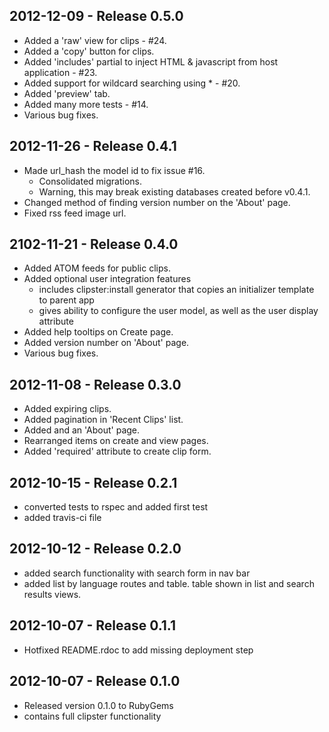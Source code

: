 ## 2012-12-09 - Release 0.5.0
* Added a 'raw' view for clips - #24.
* Added a 'copy' button for clips.
* Added 'includes' partial to inject HTML & javascript from host application - #23.
* Added support for wildcard searching using \* - #20.
* Added 'preview' tab.
* Added many more tests - #14.
* Various bug fixes.

## 2012-11-26 - Release 0.4.1
* Made url_hash the model id to fix issue #16.
   * Consolidated migrations.
   * Warning, this may break existing databases created before v0.4.1.
* Changed method of finding version number on the 'About' page.
* Fixed rss feed image url.

## 2102-11-21 - Release 0.4.0
* Added ATOM feeds for public clips.
* Added optional user integration features
    * includes clipster:install generator that copies an initializer template to parent app
    * gives ability to configure the user model, as well as the user display attribute
* Added help tooltips on Create page.
* Added version number on 'About' page.
* Various bug fixes.

## 2012-11-08 - Release 0.3.0
* Added expiring clips.
* Added pagination in 'Recent Clips' list.
* Added and an 'About' page.
* Rearranged items on create and view pages.
* Added 'required' attribute to create clip form.

## 2012-10-15 - Release 0.2.1
* converted tests to rspec and added first test
* added travis-ci file

## 2012-10-12 - Release 0.2.0
* added search functionality with search form in nav bar
* added list by language routes and table. table shown in list and search results views.

## 2012-10-07 - Release 0.1.1
* Hotfixed README.rdoc to add missing deployment step

## 2012-10-07 - Release 0.1.0
* Released version 0.1.0 to RubyGems
* contains full clipster functionality
